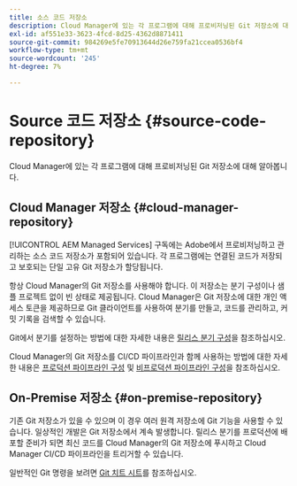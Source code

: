 ```yaml
---
title: 소스 코드 저장소
description: Cloud Manager에 있는 각 프로그램에 대해 프로비저닝된 Git 저장소에 대해 알아봅니다.
exl-id: af551e33-3623-4fcd-8d25-4362d8871411
source-git-commit: 984269e5fe70913644d26e759fa21ccea0536bf4
workflow-type: tm+mt
source-wordcount: '245'
ht-degree: 7%

---
```



# Source 코드 저장소 {#source-code-repository}

Cloud Manager에 있는 각 프로그램에 대해 프로비저닝된 Git 저장소에 대해 알아봅니다.

## Cloud Manager 저장소 {#cloud-manager-repository}

[!UICONTROL AEM Managed Services] 구독에는 Adobe에서 프로비저닝하고 관리하는 소스 코드 저장소가 포함되어 있습니다. 각 프로그램에는 연결된 코드가 저장되고 보호되는 단일 고유 Git 저장소가 할당됩니다.

항상 Cloud Manager의 Git 저장소를 사용해야 합니다. 이 저장소는 분기 구성이나 샘플 프로젝트 없이 빈 상태로 제공됩니다. Cloud Manager은 Git 저장소에 대한 개인 액세스 토큰을 제공하므로 Git 클라이언트를 사용하여 분기를 만들고, 코드를 관리하고, 커밋 기록을 검색할 수 있습니다.

Git에서 분기를 설정하는 방법에 대한 자세한 내용은 [릴리스 분기 구성](/help/getting-started/configuring-branches.md)을 참조하십시오.

Cloud Manager의 Git 저장소를 CI/CD 파이프라인과 함께 사용하는 방법에 대한 자세한 내용은 [프로덕션 파이프라인 구성](/help/using/production-pipelines.md) 및 [비프로덕션 파이프라인 구성](/help/using/non-production-pipelines.md)을 참조하십시오.

## On-Premise 저장소 {#on-premise-repository}

기존 Git 저장소가 있을 수 있으며 이 경우 여러 원격 저장소에 Git 기능을 사용할 수 있습니다. 일상적인 개발은 Git 저장소에서 계속 발생합니다. 릴리스 분기를 프로덕션에 배포할 준비가 되면 최신 코드를 Cloud Manager의 Git 저장소에 푸시하고 Cloud Manager CI/CD 파이프라인을 트리거할 수 있습니다.

일반적인 Git 명령을 보려면 [Git 치트 시트](https://education.github.com/git-cheat-sheet-education.pdf)를 참조하십시오.
